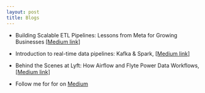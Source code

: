 ```yaml
---
layout: post
title: Blogs
---
```


* Building Scalable ETL Pipelines: Lessons from Meta for Growing Businesses <a href="https://medium.com/@anushka7400.as/building-scalable-etl-pipelines-lessons-from-meta-for-growing-businesses-31bf9a1970c8">
[Medium link]
</a>

* Introduction to real-time data pipelines: Kafka & Spark, <a href="https://medium.com/@anushka7400.as/introduction-to-real-time-data-pipelines-kafka-spark-d951302bb963">
[Medium link]
</a>

* Behind the Scenes at Lyft: How Airflow and Flyte Power Data Workflows, <a href="https://medium.com/@anushka7400.as/behind-the-scenes-at-lyft-how-airflow-and-flyte-power-data-workflows-7809e9d47ff0">
[Medium link]
</a>

* Follow me for for on <a href="https://medium.com/@anushka7400.as">Medium</a>
